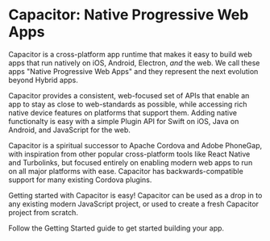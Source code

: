 # Capacitor: Native Progressive Web Apps

Capacitor is a cross-platform app runtime that makes it easy to build web apps that run
natively on iOS, Android, Electron, *and* the web. We call these apps "Native Progressive Web Apps" and they represent the next evolution beyond Hybrid apps.

Capacitor provides a consistent, web-focused set of APIs that enable an app to stay as close to web-standards as possible,
while accessing rich native device features on platforms that support them. Adding native functionalty is easy with a simple Plugin API for Swift on iOS, Java on Android, and JavaScript for the web.

Capacitor is a spiritual successor to Apache Cordova and Adobe PhoneGap, with inspiration from other popular cross-platform tools like React Native and Turbolinks, but focused entirely on enabling modern web apps to run on all major platforms with ease. Capacitor has backwards-compatible support for many existing Cordova plugins.

Getting started with Capacitor is easy! Capacitor can be used as a drop in to any existing modern JavaScript project, or used to create a fresh Capacitor project from scratch.

Follow the <stencil-route-link url="/docs/getting-started/">Getting Started</stencil-route-link> guide to get started building your app.